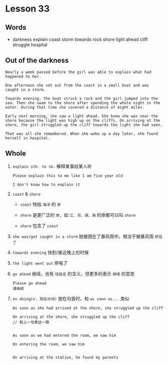 # Lesson 33

## Words

- darkness explain coast storm towards rock shore light ahead cliff struggle hospital

## Out of the darkness

```
Nearly a week passed before the girl was able to explain what had happened to her.

One afternoon she set out from the coast in a small boat and was caught in a storm.

Towards evening, the boat struck a rock and the girl jumped into the sea. Then she swam to the shore after spending the whole night in the water. During that time she covered a distance of eight miles.

Early next morning, she saw a light ahead. She knew she was near the shore because the light was high up on the cliffs. On arriving at the shore, the girl struggled up the cliff towards the light she had seen.

That was all she remembered. When she woke up a day later, she found herself in hospital.
```

## Whole

1. `explain sth. to sb.` 解释某事给某人听

   ```
   Please explain this to me like I am five year old

   I don't know how to explain it
   ```

2. `coast` & `shore`

   - `coast` 特指 `海洋` 的 `岸`

   - `shore` 是更广泛的 `岸`，如 `江、河、湖、海` 的岸都可以叫 `shore`

   - `shore` 包含了 `coast`

3. `she was/got caught in a storm` 她被困在了暴风雨中。相当于被暴风雨 `抓住了`

4. `towards evening` 快到/接近晚上的时候

5. `the light went out` 停电了

6. `go ahead` 继续。也有 `往前走` 的含义，但更多的表示 `继续` 的意思

   ```
   Please go ahead
   请继续
   ```

7. `on doing(v. 现在分词)` 放在句首时，和 `as soon as...` 类似

   ```
   As soon as she had arrived at the shore, she struggled up the cliff

   On arriving at the shore, she struggled up the cliff
   // 和上一句表达一致


   As soon as we had entered the room, we saw him

   On entering the room, we saw him


   On arriving at the station, he found my parents
   ```

